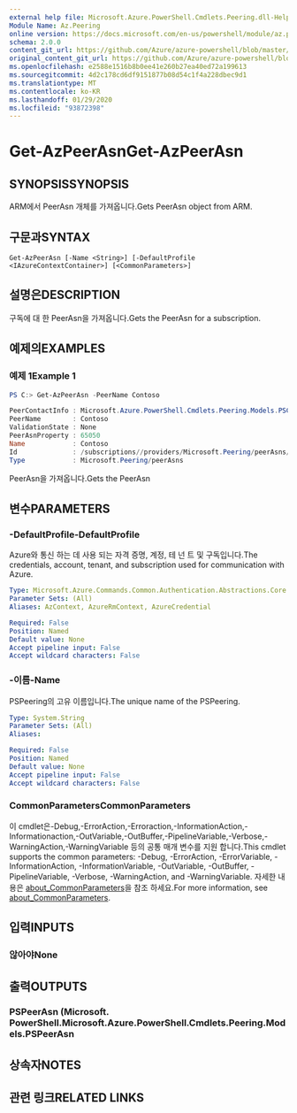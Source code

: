 ```yaml
---
external help file: Microsoft.Azure.PowerShell.Cmdlets.Peering.dll-Help.xml
Module Name: Az.Peering
online version: https://docs.microsoft.com/en-us/powershell/module/az.peering/get-azpeerasn
schema: 2.0.0
content_git_url: https://github.com/Azure/azure-powershell/blob/master/src/Peering/Peering/help/Get-AzPeerAsn.md
original_content_git_url: https://github.com/Azure/azure-powershell/blob/master/src/Peering/Peering/help/Get-AzPeerAsn.md
ms.openlocfilehash: e2588e1516b8b0ee41e260b27ea40ed72a199613
ms.sourcegitcommit: 4d2c178cd6df9151877b08d54c1f4a228dbec9d1
ms.translationtype: MT
ms.contentlocale: ko-KR
ms.lasthandoff: 01/29/2020
ms.locfileid: "93872398"
---
```

# <span data-ttu-id="b01e9-101">Get-AzPeerAsn</span><span class="sxs-lookup"><span data-stu-id="b01e9-101">Get-AzPeerAsn</span></span>

## <span data-ttu-id="b01e9-102">SYNOPSIS</span><span class="sxs-lookup"><span data-stu-id="b01e9-102">SYNOPSIS</span></span>
<span data-ttu-id="b01e9-103">ARM에서 PeerAsn 개체를 가져옵니다.</span><span class="sxs-lookup"><span data-stu-id="b01e9-103">Gets PeerAsn object from ARM.</span></span>

## <span data-ttu-id="b01e9-104">구문과</span><span class="sxs-lookup"><span data-stu-id="b01e9-104">SYNTAX</span></span>

```
Get-AzPeerAsn [-Name <String>] [-DefaultProfile <IAzureContextContainer>] [<CommonParameters>]
```

## <span data-ttu-id="b01e9-105">설명은</span><span class="sxs-lookup"><span data-stu-id="b01e9-105">DESCRIPTION</span></span>
<span data-ttu-id="b01e9-106">구독에 대 한 PeerAsn을 가져옵니다.</span><span class="sxs-lookup"><span data-stu-id="b01e9-106">Gets the PeerAsn for a subscription.</span></span>

## <span data-ttu-id="b01e9-107">예제의</span><span class="sxs-lookup"><span data-stu-id="b01e9-107">EXAMPLES</span></span>

### <span data-ttu-id="b01e9-108">예제 1</span><span class="sxs-lookup"><span data-stu-id="b01e9-108">Example 1</span></span>
```powershell
PS C:> Get-AzPeerAsn -PeerName Contoso

PeerContactInfo : Microsoft.Azure.PowerShell.Cmdlets.Peering.Models.PSContactInfo
PeerName        : Contoso
ValidationState : None
PeerAsnProperty : 65050
Name            : Contoso
Id              : /subscriptions//providers/Microsoft.Peering/peerAsns/Contoso
Type            : Microsoft.Peering/peerAsns
```

<span data-ttu-id="b01e9-109">PeerAsn을 가져옵니다.</span><span class="sxs-lookup"><span data-stu-id="b01e9-109">Gets the PeerAsn</span></span>

## <span data-ttu-id="b01e9-110">변수</span><span class="sxs-lookup"><span data-stu-id="b01e9-110">PARAMETERS</span></span>

### <span data-ttu-id="b01e9-111">-DefaultProfile</span><span class="sxs-lookup"><span data-stu-id="b01e9-111">-DefaultProfile</span></span>
<span data-ttu-id="b01e9-112">Azure와 통신 하는 데 사용 되는 자격 증명, 계정, 테 넌 트 및 구독입니다.</span><span class="sxs-lookup"><span data-stu-id="b01e9-112">The credentials, account, tenant, and subscription used for communication with Azure.</span></span>

```yaml
Type: Microsoft.Azure.Commands.Common.Authentication.Abstractions.Core.IAzureContextContainer
Parameter Sets: (All)
Aliases: AzContext, AzureRmContext, AzureCredential

Required: False
Position: Named
Default value: None
Accept pipeline input: False
Accept wildcard characters: False
```

### <span data-ttu-id="b01e9-113">-이름</span><span class="sxs-lookup"><span data-stu-id="b01e9-113">-Name</span></span>
<span data-ttu-id="b01e9-114">PSPeering의 고유 이름입니다.</span><span class="sxs-lookup"><span data-stu-id="b01e9-114">The unique name of the PSPeering.</span></span>

```yaml
Type: System.String
Parameter Sets: (All)
Aliases:

Required: False
Position: Named
Default value: None
Accept pipeline input: False
Accept wildcard characters: False
```

### <span data-ttu-id="b01e9-115">CommonParameters</span><span class="sxs-lookup"><span data-stu-id="b01e9-115">CommonParameters</span></span>
<span data-ttu-id="b01e9-116">이 cmdlet은-Debug,-ErrorAction,-Erroraction,-InformationAction,-Informationaction,-OutVariable,-OutBuffer,-PipelineVariable,-Verbose,-WarningAction,-WarningVariable 등의 공통 매개 변수를 지원 합니다.</span><span class="sxs-lookup"><span data-stu-id="b01e9-116">This cmdlet supports the common parameters: -Debug, -ErrorAction, -ErrorVariable, -InformationAction, -InformationVariable, -OutVariable, -OutBuffer, -PipelineVariable, -Verbose, -WarningAction, and -WarningVariable.</span></span> <span data-ttu-id="b01e9-117">자세한 내용은 [about_CommonParameters](https://go.microsoft.com/fwlink/?LinkID=113216)을 참조 하세요.</span><span class="sxs-lookup"><span data-stu-id="b01e9-117">For more information, see [about_CommonParameters](https://go.microsoft.com/fwlink/?LinkID=113216).</span></span>

## <span data-ttu-id="b01e9-118">입력</span><span class="sxs-lookup"><span data-stu-id="b01e9-118">INPUTS</span></span>

### <span data-ttu-id="b01e9-119">않아야</span><span class="sxs-lookup"><span data-stu-id="b01e9-119">None</span></span>

## <span data-ttu-id="b01e9-120">출력</span><span class="sxs-lookup"><span data-stu-id="b01e9-120">OUTPUTS</span></span>

### <span data-ttu-id="b01e9-121">PSPeerAsn (Microsoft. PowerShell.</span><span class="sxs-lookup"><span data-stu-id="b01e9-121">Microsoft.Azure.PowerShell.Cmdlets.Peering.Models.PSPeerAsn</span></span>

## <span data-ttu-id="b01e9-122">상속자</span><span class="sxs-lookup"><span data-stu-id="b01e9-122">NOTES</span></span>

## <span data-ttu-id="b01e9-123">관련 링크</span><span class="sxs-lookup"><span data-stu-id="b01e9-123">RELATED LINKS</span></span>
